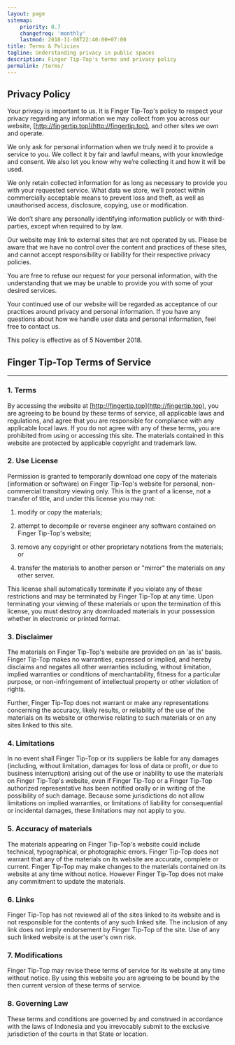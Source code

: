 ```yaml
---
layout: page
sitemap:
    priority: 0.7
    changefreq: 'monthly'
    lastmod: 2018-11-08T22:40:00+07:00
title: Terms & Policies
tagline: Understanding privacy in public spaces
description: Finger Tip-Top's terms and privacy policy
permalink: /terms/
---
```

## Privacy Policy 

Your privacy is important to us. It is Finger Tip-Top's policy to respect your privacy regarding any information we may collect from you across our website, [http://fingertip.top](http://fingertip.top), and other sites we own and operate.

We only ask for personal information when we truly need it to provide a service to you. We collect it by fair and lawful means, with your knowledge and consent. We also let you know why we’re collecting it and how it will be used.

We only retain collected information for as long as necessary to provide you with your requested service. What data we store, we’ll protect within commercially acceptable means to prevent loss and theft, as well as unauthorised access, disclosure, copying, use or modification.

We don’t share any personally identifying information publicly or with third-parties, except when required to by law.

Our website may link to external sites that are not operated by us. Please be aware that we have no control over the content and practices of these sites, and cannot accept responsibility or liability for their respective privacy policies.

You are free to refuse our request for your personal information, with the understanding that we may be unable to provide you with some of your desired services.

Your continued use of our website will be regarded as acceptance of our practices around privacy and personal information. If you have any questions about how we handle user data and personal information, feel free to contact us.

This policy is effective as of 5 November 2018.

## Finger Tip-Top Terms of Service
<hr class="mt-2 mb-5">   

### 1. Terms

By accessing the website at [http://fingertip.top](http://fingertip.top), you are agreeing to be bound by these terms of service, all applicable laws and regulations, and agree that you are responsible for compliance with any applicable local laws. If you do not agree with any of these terms, you are prohibited from using or accessing this site. The materials contained in this website are protected by applicable copyright and trademark law.

### 2. Use License

Permission is granted to temporarily download one copy of the materials (information or software) on Finger Tip-Top's website for personal, non-commercial transitory viewing only. This is the grant of a license, not a transfer of title, and under this license you may not:

1. modify or copy the materials;
    
2. attempt to decompile or reverse engineer any software contained on Finger Tip-Top's website;
    
3. remove any copyright or other proprietary notations from the materials; or
    
4. transfer the materials to another person or "mirror" the materials on any other server.

This license shall automatically terminate if you violate any of these restrictions and may be terminated by Finger Tip-Top at any time. Upon terminating your viewing of these materials or upon the termination of this license, you must destroy any downloaded materials in your possession whether in electronic or printed format.
    
### 3. Disclaimer

The materials on Finger Tip-Top's website are provided on an 'as is' basis. Finger Tip-Top makes no warranties, expressed or implied, and hereby disclaims and negates all other warranties including, without limitation, implied warranties or conditions of merchantability, fitness for a particular purpose, or non-infringement of intellectual property or other violation of rights.

Further, Finger Tip-Top does not warrant or make any representations concerning the accuracy, likely results, or reliability of the use of the materials on its website or otherwise relating to such materials or on any sites linked to this site.

### 4. Limitations

In no event shall Finger Tip-Top or its suppliers be liable for any damages (including, without limitation, damages for loss of data or profit, or due to business interruption) arising out of the use or inability to use the materials on Finger Tip-Top's website, even if Finger Tip-Top or a Finger Tip-Top authorized representative has been notified orally or in writing of the possibility of such damage. Because some jurisdictions do not allow limitations on implied warranties, or limitations of liability for consequential or incidental damages, these limitations may not apply to you.

### 5. Accuracy of materials

The materials appearing on Finger Tip-Top's website could include technical, typographical, or photographic errors. Finger Tip-Top does not warrant that any of the materials on its website are accurate, complete or current. Finger Tip-Top may make changes to the materials contained on its website at any time without notice. However Finger Tip-Top does not make any commitment to update the materials.

### 6. Links

Finger Tip-Top has not reviewed all of the sites linked to its website and is not responsible for the contents of any such linked site. The inclusion of any link does not imply endorsement by Finger Tip-Top of the site. Use of any such linked website is at the user's own risk.

### 7. Modifications

Finger Tip-Top may revise these terms of service for its website at any time without notice. By using this website you are agreeing to be bound by the then current version of these terms of service.

### 8. Governing Law

These terms and conditions are governed by and construed in accordance with the laws of Indonesia and you irrevocably submit to the exclusive jurisdiction of the courts in that State or location.


